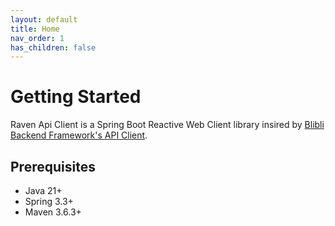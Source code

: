 ```yaml
---
layout: default
title: Home
nav_order: 1
has_children: false
---
```


# Getting Started
Raven Api Client is a Spring Boot Reactive Web Client library insired
by [Blibli Backend Framework's API Client](https://github.com/bliblidotcom/blibli-backend-framework/tree/master/blibli-backend-framework-api-client).

## Prerequisites

- Java 21+
- Spring 3.3+
- Maven 3.6.3+